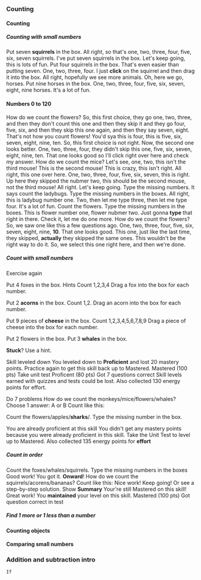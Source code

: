 ### Counting
#### Counting
##### Counting with small numbers
Put seven **squirrels** in the box. All right, so that's one, two, three, four, five, six, seven squirrels. I've put seven squirrels in the box. Let's keep going, this is lots of fun. Put four squirrels in the box. That's even easier than putting seven. One, two, three, four. I just **click** on the squirrel and then drag it into the box. All right, hopefully we see more animals. Oh, here we go, horses. Put nine horses in the box. One, two, three, four, five, six, seven, eight, nine horses. It's a lot of fun.
#### Numbers 0 to 120
How do we count the flowers? So, this first choice, they go one, two, three, and then they don't count this one and then they skip it and they go four, five, six, and then they skip this one again, and then they say seven, eight. That's not how you count flowers! You'd sya this is four, this is five, six, seven, eight, nine, ten. So, this first choice is not right. Now, the second one looks better. One, two, three, four, they didn't skip this one, five, six, seven, eight, nine, ten. That one looks good so I'll click right over here and check my answer. How do we count the mice? Let's see, one, two, this isn't the third mouse! This is the second mouse! This is crazy, this isn't right. All right, this one over here. One, two, three, four, five, six, seven, this is right. Up here they skipped the nubmer two, this should be the second mouse, not the third mouse! All right. Let's keep going. Type the missing numbers. It says count the ladybugs. Type the missing numbers in the boxes. All right, this is ladybug number one. Two, then let me type three, then let me type four. It's a lot of fun. Count the flowers. Type the missing numbers in the boxes. This is flower number one, flower nubmer two. Just gonna **type** that right in there. Check it, let me do one more. How do we count the flowers? So, we saw one like this a few questions ago. One, two, three, four, five, six, seven, eight, nine, **10**. That one looks good. This one, just like the last time, they skipped, **actually** they skipped the same ones. This wouldn't be the right way to do it. So, we select this one right here, and then we're done.
##### Count with small numbers
Exercise again

Put 4 foxes in the box.
Hints
 Count 1,2,3,4
 Drag a fox into the box for each number.

Put 2 **acorns** in the box.
 Count 1,2.
 Drag an acorn into the box for each number.

Put 9 pieces of **cheese** in the box.
 Count 1,2,3,4,5,6,7,8,9
 Drag a piece of cheese into the box for each number.

Put 2 flowers in the box.
Put 3 **whales** in the box.

**Stuck**? Use a hint.

Skill leveled down
You leveled down to **Proficient** and lost 20 mastery points. Practice again to get this skill back up to Mastered.
Mastered (100 pts) Take unit test
Proficent (80 pts) Got 7 questions correct
Skill levels earned with quizzes and tests could be lost. Also collected 130 energy points for effort.

Do 7 problems
How do we count the monkeys/mice/flowers/whales?
Choose 1 answer: A or B
 Count like this:
 
Count the flowers/apples/**sharks**/.
Type the missing number in the box.

You are already proficient at this skill
You didn't get any mastery points because you were already proficient in this skill. Take the Unit Test to level up to Mastered.
Also collected 135 energy points for **effort**
##### Count in order
Count the foxes/whales/squirrels. Type the missing numbers in the boxes
Good work!
You got it. **Onward**!
How do we count the squirrels/acorens/bananas?
 Count like this:
Nice work!
Keep going! Or see a step-by-step solution.
Show **Summary**
Your're still Mastered on this skill!
Great work! You **maintained** your level on this skill.
Mastered (100 pts) Got question correct in test
##### Find 1 more or 1 less than a number
#### Counting objects
#### Comparing small numbers
### Addition and subtraction intro
```
If 
```
